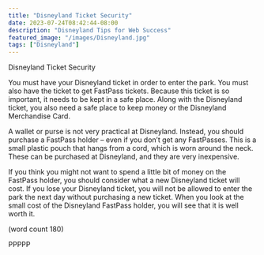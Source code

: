 ```yaml
---
title: "Disneyland Ticket Security"
date: 2023-07-24T08:42:44-08:00
description: "Disneyland Tips for Web Success"
featured_image: "/images/Disneyland.jpg"
tags: ["Disneyland"]
---
```


Disneyland Ticket Security

You must have your Disneyland ticket in order to 
enter the park. You must also have the ticket to get 
FastPass tickets. Because this ticket is so 
important, it needs to be kept in a safe place. Along 
with the Disneyland ticket, you also need a safe 
place to keep money or the Disneyland Merchandise 
Card. 

A wallet or purse is not very practical at Disneyland. 
Instead, you should purchase a FastPass holder – 
even if you don’t get any FastPasses. This is a small 
plastic pouch that hangs from a cord, which is worn 
around the neck. These can be purchased at 
Disneyland, and they are very inexpensive. 

If you think you might not want to spend a little bit of 
money on the FastPass holder, you should consider 
what a new Disneyland ticket will cost. If you lose 
your Disneyland ticket, you will not be allowed to 
enter the park the next day without purchasing a new 
ticket. When you look at the small cost of the 
Disneyland FastPass holder, you will see that it is
well worth it.

(word count 180)

PPPPP


